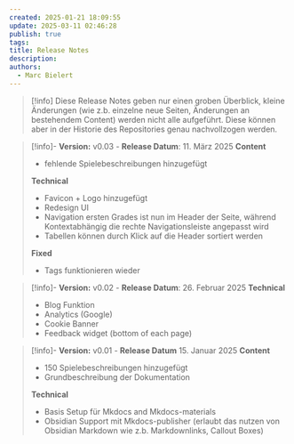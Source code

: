 ```yaml
---
created: 2025-01-21 18:09:55
update: 2025-03-11 02:46:28
publish: true
tags: 
title: Release Notes
description: 
authors:
  - Marc Bielert
---
```


>[!info]
>Diese Release Notes geben nur einen groben Überblick, kleine Änderungen (wie z.b. einzelne neue Seiten, Änderungen an bestehendem Content) werden nicht alle aufgeführt. Diese können aber in der Historie des Repositories genau nachvollzogen werden.

>[!info]- **Version:** v0.03 - **Release Datum**: 11. März 2025
>**Content**
>- fehlende Spielebeschreibungen hinzugefügt
>
>**Technical**
>- Favicon + Logo hinzugefügt
>- Redesign UI
>- Navigation ersten Grades ist nun im Header der Seite, während Kontextabhängig die rechte Navigationsleiste angepasst wird
>- Tabellen können durch Klick auf die Header sortiert werden
>
>**Fixed**
>- Tags funktionieren wieder

>[!info]- **Version:** v0.02 - **Release Datum**: 26. Februar 2025
>**Technical**
>- Blog Funktion
>- Analytics (Google)
>- Cookie Banner
>- Feedback widget (bottom of each page)

>[!info]- **Version:** v0.01 - **Release Datum** 15. Januar 2025
>**Content**
>- 150 Spielebeschreibungen hinzugefügt
>- Grundbeschreibung der Dokumentation
>
>**Technical**
>- Basis Setup für Mkdocs and Mkdocs-materials
>- Obsidian Support mit Mkdocs-publisher (erlaubt das nutzen von Obsidian Markdown wie z.b. Markdownlinks, Callout Boxes)

